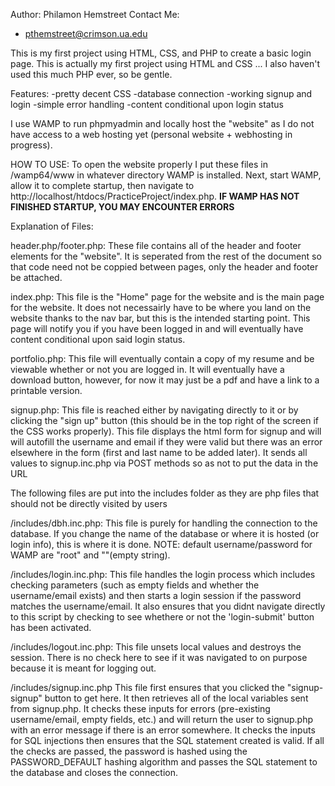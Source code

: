 Author: Philamon Hemstreet
Contact Me:

- pthemstreet@crimson.ua.edu

This is my first project using HTML, CSS, and PHP to create a basic login page.
This is actually my first project using HTML and CSS ... I also haven't used this much PHP ever, so be gentle.

Features:
-pretty decent CSS
-database connection
-working signup and login
-simple error handling
-content conditional upon login status

I use WAMP to run phpmyadmin and locally host the "website" as I do not have access to a web hosting yet (personal website + webhosting in progress).

HOW TO USE:
To open the website properly I put these files in /wamp64/www in whatever directory WAMP is installed. Next, start WAMP, allow it to complete startup, then navigate to http://localhost/htdocs/PracticeProject/index.php. **IF WAMP HAS NOT FINISHED STARTUP, YOU MAY ENCOUNTER ERRORS**

Explanation of Files:

header.php/footer.php:
These file contains all of the header and footer elements for the "website". It is seperated from the rest of the document so that code need not be coppied between pages, only the header and footer be attached.

index.php:
This file is the "Home" page for the website and is the main page for the website. It does not necessairly have to be where you land on the website thanks to the nav bar, but this is the intended starting point. This page will notify you if you have been logged in and will eventually have content conditional upon said login status.

portfolio.php:
This file will eventually contain a copy of my resume and be viewable whether or not you are logged in. It will eventually have a download button, however, for now it may just be a pdf and have a link to a printable version.

signup.php:
This file is reached either by navigating directly to it or by clicking the "sign up" button (this should be in the top right of the screen if the CSS works properly). This file displays the html form for signup and will will autofill the username and email if they were valid but there was an error elsewhere in the form (first and last name to be added later). It sends all values to signup.inc.php via POST methods so as not to put the data in the URL

The following files are put into the includes folder as they are php files that should not be directly visited by users

/includes/dbh.inc.php:
This file is purely for handling the connection to the database. If you change the name of the database or where it is hosted (or login info), this is where it is done. NOTE: default username/password for WAMP are "root" and ""(empty string).

/includes/login.inc.php:
This file handles the login process which includes checking parameters (such as empty fields and whether the username/email exists) and then starts a login session if the password matches the username/email. It also ensures that you didnt navigate directly to this script by checking to see whethere or not the 'login-submit' button has been activated.

/includes/logout.inc.php:
This file unsets local values and destroys the session. There is no check here to see if it was navigated to on purpose because it is meant for logging out.

/includes/signup.inc.php
This file first ensures that you clicked the "signup-signup" button to get here. It then retrieves all of the local variables sent from signup.php. It checks these inputs for errors (pre-existing username/email, empty fields, etc.) and will return the user to signup.php with an error message if there is an error somewhere. It checks the inputs for SQL injections then ensures that the SQL statement created is valid. If all the checks are passed, the password is hashed using the PASSWORD_DEFAULT hashing algorithm and passes the SQL statement to the database and closes the connection.
